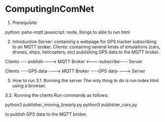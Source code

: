 # ComputingInComNet

1. Prerequisite

python: paho-mqtt
javascript: node, things to able to run html

2. Introduction
Server: containing a webpage for GPS tracker subscribing to an MQTT broker.
Clients: containing several kinds of emulations (cars, drones, ships, helicopters, etc) publishing GPS data to the MQTT broker.

Clients ----publish----> MQTT Broker <----subscribe---- Server

Clients ----GPS data----> MQTT Broker ----GPS data----> Server

3. How to run
3.1. Running the server
The only thing to do is run index.html using a browser.

3.2. Running the clients
Run commands as follows:

python3 publisher_moving_linearly.py 
python3 publisher_cars.py

to publish GPS data to the MQTT broker.
